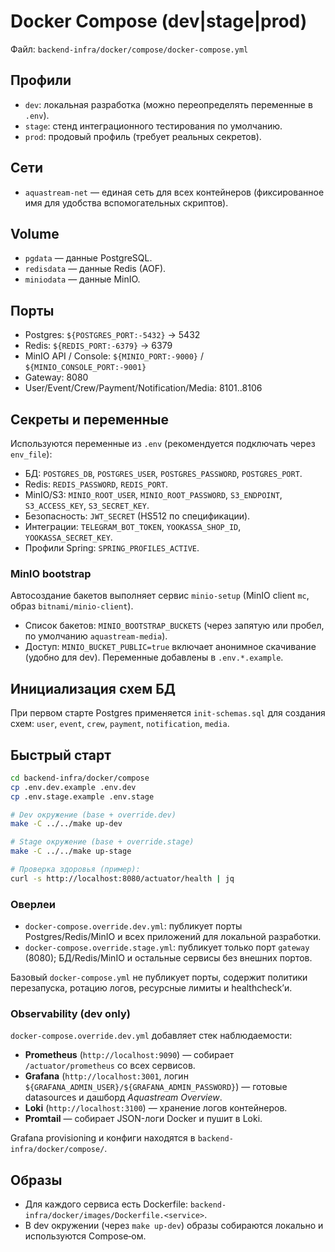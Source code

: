 # Docker Compose (dev|stage|prod)

Файл: `backend-infra/docker/compose/docker-compose.yml`

## Профили
- `dev`: локальная разработка (можно переопределять переменные в `.env`).
- `stage`: стенд интеграционного тестирования по умолчанию.
- `prod`: продовый профиль (требует реальных секретов).

## Сети
- `aquastream-net` — единая сеть для всех контейнеров (фиксированное имя для удобства вспомогательных скриптов).

## Volume
- `pgdata` — данные PostgreSQL.
- `redisdata` — данные Redis (AOF).
- `miniodata` — данные MinIO.

## Порты
- Postgres: `${POSTGRES_PORT:-5432}` → 5432
- Redis: `${REDIS_PORT:-6379}` → 6379
- MinIO API / Console: `${MINIO_PORT:-9000}` / `${MINIO_CONSOLE_PORT:-9001}`
- Gateway: 8080
- User/Event/Crew/Payment/Notification/Media: 8101..8106

## Секреты и переменные
Используются переменные из `.env` (рекомендуется подключать через `env_file`):
- БД: `POSTGRES_DB`, `POSTGRES_USER`, `POSTGRES_PASSWORD`, `POSTGRES_PORT`.
- Redis: `REDIS_PASSWORD`, `REDIS_PORT`.
- MinIO/S3: `MINIO_ROOT_USER`, `MINIO_ROOT_PASSWORD`, `S3_ENDPOINT`, `S3_ACCESS_KEY`, `S3_SECRET_KEY`.
- Безопасность: `JWT_SECRET` (HS512 по спецификации).
- Интеграции: `TELEGRAM_BOT_TOKEN`, `YOOKASSA_SHOP_ID`, `YOOKASSA_SECRET_KEY`.
- Профили Spring: `SPRING_PROFILES_ACTIVE`.

### MinIO bootstrap
Автосоздание бакетов выполняет сервис `minio-setup` (MinIO client `mc`, образ `bitnami/minio-client`).
- Список бакетов: `MINIO_BOOTSTRAP_BUCKETS` (через запятую или пробел, по умолчанию `aquastream-media`).
- Доступ: `MINIO_BUCKET_PUBLIC=true` включает анонимное скачивание (удобно для dev).
Переменные добавлены в `.env.*.example`.

## Инициализация схем БД
При первом старте Postgres применяется `init-schemas.sql` для создания схем: `user`, `event`, `crew`, `payment`, `notification`, `media`.

## Быстрый старт
```bash
cd backend-infra/docker/compose
cp .env.dev.example .env.dev
cp .env.stage.example .env.stage

# Dev окружение (base + override.dev)
make -C ../../make up-dev

# Stage окружение (base + override.stage)
make -C ../../make up-stage

# Проверка здоровья (пример):
curl -s http://localhost:8080/actuator/health | jq
```

### Оверлеи
- `docker-compose.override.dev.yml`: публикует порты Postgres/Redis/MinIO и всех приложений для локальной разработки.
- `docker-compose.override.stage.yml`: публикует только порт `gateway` (8080); БД/Redis/MinIO и остальные сервисы без внешних портов.

Базовый `docker-compose.yml` не публикует порты, содержит политики перезапуска, ротацию логов, ресурсные лимиты и healthcheck’и.

### Observability (dev only)
`docker-compose.override.dev.yml` добавляет стек наблюдаемости:

- **Prometheus** (`http://localhost:9090`) — собирает `/actuator/prometheus` со всех сервисов.
- **Grafana** (`http://localhost:3001`, логин `${GRAFANA_ADMIN_USER}/${GRAFANA_ADMIN_PASSWORD}`) — готовые datasources и дашборд *Aquastream Overview*.
- **Loki** (`http://localhost:3100`) — хранение логов контейнеров.
- **Promtail** — собирает JSON-логи Docker и пушит в Loki.

Grafana provisioning и конфиги находятся в `backend-infra/docker/compose/`.

## Образы
- Для каждого сервиса есть Dockerfile: `backend-infra/docker/images/Dockerfile.<service>`.
- В dev окружении (через `make up-dev`) образы собираются локально и используются Compose‑ом.
